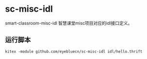 # sc-misc-idl
smart-classroom-misc-idl 智慧课堂misc项目对应的idl接口定义。

## 运行脚本
```shell
kitex -module github.com/eyebluecn/sc-misc-idl idl/hello.thrift
```